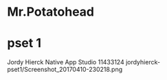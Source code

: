 # Mr.Potatohead

# pset 1

Jordy Hierck
Native App Studio
11433124
 jordyhierck-pset1/Screenshot_20170410-230218.png 
